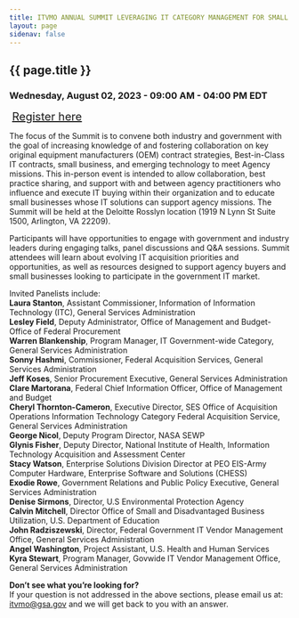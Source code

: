 ```yaml
---
title: ITVMO ANNUAL SUMMIT LEVERAGING IT CATEGORY MANAGEMENT FOR SMALL BUSINESS
layout: page
sidenav: false
---
```


<section class="grid-container border-bottom border-gray-30 padding-left-0 padding-right-1 animate fade">
<div class="center-div">
  <h1 class="margin-0" >{{ page.title }}</h1>
  <h3>Wednesday, August 02, 2023 - 09:00 AM - 04:00 PM EDT</h3>
  <a id="report" style="padding: 5px; font-size:20px; margin:auto;" href="https://www.actiac.org/act-iac-event/itvmo-annual-summit-leveraging-it-category-management-small-business">Register here</a>
</div>
<p>
The focus of the Summit is to convene both industry and government with the goal of increasing knowledge of and fostering collaboration on key original equipment manufacturers (OEM) contract strategies, Best-in-Class IT contracts, small business, and emerging technology to meet Agency missions. This in-person event is intended to allow collaboration, best practice sharing, and support with and between agency practitioners who influence and execute IT buying within their organization and to educate small businesses whose IT solutions can support agency missions. The Summit will be held at the Deloitte Rosslyn location (1919 N Lynn St Suite 1500, Arlington, VA 22209).
</p>
<p>
Participants will have opportunities to engage with government and industry leaders during engaging talks, panel discussions and Q&A sessions.  Summit attendees will learn about evolving IT acquisition priorities and opportunities, as well as resources designed to support agency buyers and small businesses looking to participate in the government IT market.
</p>
<p>
Invited Panelists include:<br>
<b>Laura Stanton</b>, Assistant Commissioner, Information of Information Technology (ITC), General Services Administration<br>
<b>Lesley Field</b>, Deputy Administrator, Office of Management and Budget-Office of Federal Procurement<br>
<b>Warren Blankenship</b>, Program Manager, IT Government-wide Category, General Services Administration<br>
<b>Sonny Hashmi</b>, Commissioner, Federal Acquisition Services, General Services Administration<br>
<b>Jeff Koses</b>, Senior Procurement Executive, General Services Administration<br>
<b>Clare Martorana</b>, Federal Chief Information Officer, Office of Management and Budget<br>
<b>Cheryl Thornton-Cameron</b>, Executive Director, SES Office of Acquisition Operations Information Technology Category Federal Acquisition Service, General Services Administration<br>
<b>George Nicol</b>, Deputy Program Director, NASA SEWP<br>
<b>Glynis Fisher</b>, Deputy Director, National Institute of Health, Information Technology Acquisition and Assessment Center<br>
<b>Stacy Watson</b>, Enterprise Solutions Division Director at PEO EIS-Army Computer Hardware, Enterprise Software and Solutions (CHESS)<br>
<b>Exodie Rowe</b>, Government Relations and Public Policy Executive, General Services Administration<br>
<b>Denise Sirmons</b>, Director, U.S Environmental Protection Agency<br>
<b>Calvin Mitchell</b>, Director Office of Small and Disadvantaged Business Utilization, U.S. Department of Education<br>
<b>John Radziszewski</b>, Director, Federal Government IT Vendor Management Office, General Services Administration<br>
<b>Angel Washington</b>, Project Assistant, U.S. Health and Human Services<br>
<b>Kyra Stewart</b>, Program Manager, Govwide IT Vendor Management Office, General Services Administration
</p>

</section>
<section class="grid-container padding-left-0 padding-right-1">
<p><strong>Don’t see what you’re looking for?</strong><br>
If your question is not addressed in the above sections, please email us at: <a href="mailto:itvmo@gsa.gov">itvmo@gsa.gov</a> and we will get back to you with an answer.</p>
</section>


